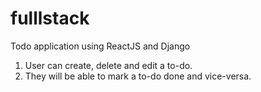 # fulllstack
Todo application  using ReactJS and Django 
1.	User can create, delete and edit a to-do. 
2.	They will be able to mark a to-do done and vice-versa. 
